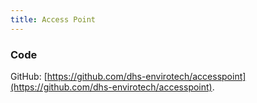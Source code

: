 ```yaml
---
title: Access Point
---
```


### Code
GitHub: [https://github.com/dhs-envirotech/accesspoint](https://github.com/dhs-envirotech/accesspoint).